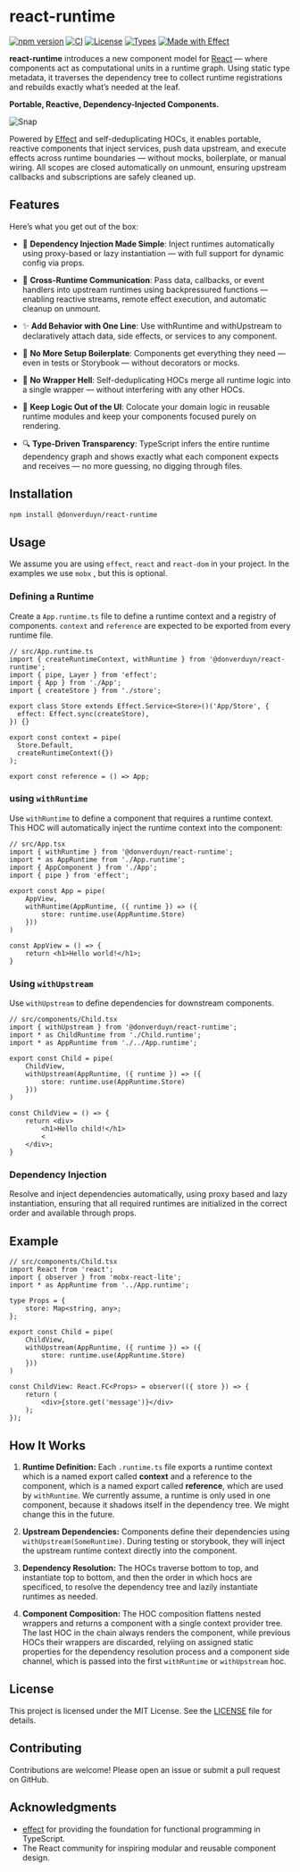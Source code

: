 # react-runtime

[![npm version](https://img.shields.io/npm/v/@donverduyn/react-runtime.svg?label=%20npm)](https://www.npmjs.com/package/@donverduyn/react-runtime)
[![CI](https://img.shields.io/github/actions/workflow/status/donverduyn/react-runtime/ci.yml?label=CI)](https://github.com/donverduyn/react-runtime/actions)
[![License](https://img.shields.io/npm/l/@donverduyn/react-runtime)](LICENSE)
[![Types](https://img.shields.io/npm/types/@donverduyn/react-runtime.svg)](https://www.npmjs.com/package/@donverduyn/react-runtime)
[![Made with Effect](https://img.shields.io/badge/made%20with-Effect-7347ff)](https://github.com/Effect-TS/effect)


**react-runtime** introduces a new component model for [React](https://github.com/facebook/react) — where components act as computational units in a runtime graph. Using static type metadata, it traverses the dependency tree to collect runtime registrations and rebuilds exactly what’s needed at the leaf. 

**Portable, Reactive, Dependency-Injected Components.**

![Snap](https://github.com/user-attachments/assets/9f2edeb2-ebed-4fe0-af21-fb74eb388e79)

Powered by [Effect](https://github.com/Effect-TS/effect) and self-deduplicating HOCs, it enables portable, reactive components that inject services, push data upstream, and execute effects across runtime boundaries — without mocks, boilerplate, or manual wiring. All scopes are closed automatically on unmount, ensuring upstream callbacks and subscriptions are safely cleaned up.

## Features

Here’s what you get out of the box:

- 🧩 **Dependency Injection Made Simple**: Inject runtimes automatically using proxy-based or lazy instantiation — with full support for dynamic config via props.

- 🔁 **Cross-Runtime Communication**: Pass data, callbacks, or event handlers into upstream runtimes using backpressured functions — enabling reactive streams, remote effect execution, and automatic cleanup on unmount.

- ✨ **Add Behavior with One Line**: Use withRuntime and withUpstream to declaratively attach data, side effects, or services to any component.

- 🧬 **No More Setup Boilerplate**: Components get everything they need — even in tests or Storybook — without decorators or mocks.

- 🚫 **No Wrapper Hell**: Self-deduplicating HOCs merge all runtime logic into a single wrapper — without interfering with any other HOCs.

- 🧠 **Keep Logic Out of the UI**: Colocate your domain logic in reusable runtime modules and keep your components focused purely on rendering.

- 🔍 **Type-Driven Transparency**: TypeScript infers the entire runtime dependency graph and shows exactly what each component expects and receives — no more guessing, no digging through files.


## Installation

```bash
npm install @donverduyn/react-runtime
```

## Usage

We assume you are using `effect`, `react` and `react-dom` in your project. In the examples we use `mobx` , but this is optional. 

### Defining a Runtime

Create a `App.runtime.ts` file to define a runtime context and a registry of components. `context` and `reference` are expected to be exported from every runtime file.

```tsx
// src/App.runtime.ts
import { createRuntimeContext, withRuntime } from '@donverduyn/react-runtime';
import { pipe, Layer } from 'effect';
import { App } from './App';
import { createStore } from './store';

export class Store extends Effect.Service<Store>()('App/Store', {
  effect: Effect.sync(createStore),
}) {}

export const context = pipe(
  Store.Default,
  createRuntimeContext({})
);

export const reference = () => App;
```

### using `withRuntime`

Use `withRuntime` to define a component that requires a runtime context. This HOC will automatically inject the runtime context into the component:

```tsx
// src/App.tsx
import { withRuntime } from '@donverduyn/react-runtime';
import * as AppRuntime from './App.runtime'; 
import { AppComponent } from './App';
import { pipe } from 'effect';

export const App = pipe(
    AppView,
    withRuntime(AppRuntime, ({ runtime }) => ({
        store: runtime.use(AppRuntime.Store)
    }))
)

const AppView = () => {
    return <h1>Hello world!</h1>;
}
```

### Using `withUpstream`

Use `withUpstream` to define dependencies for downstream components.

```tsx
// src/components/Child.tsx
import { withUpstream } from '@donverduyn/react-runtime';
import * as ChildRuntime from './Child.runtime';
import * as AppRuntime from './../App.runtime';

export const Child = pipe(
    ChildView,
    withUpstream(AppRuntime, ({ runtime }) => ({
        store: runtime.use(AppRuntime.Store)
    }))
)

const ChildView = () => {
    return <div>
        <h1>Hello child!</h1>
        <
    </div>;
}
```

### Dependency Injection

Resolve and inject dependencies automatically, using proxy based and lazy instantiation, ensuring that all required runtimes are initialized in the correct order and available through props.

## Example


```tsx
// src/components/Child.tsx
import React from 'react';
import { observer } from 'mobx-react-lite';
import * as AppRuntime from '../App.runtime';

type Props = {
    store: Map<string, any>;
};

export const Child = pipe(
    ChildView,
    withUpstream(AppRuntime, ({ runtime }) => ({
        store: runtime.use(AppRuntime.Store)
    }))
)

const ChildView: React.FC<Props> = observer(({ store }) => {
    return (
        <div>{store.get('message')}</div>
    );
});
```

## How It Works

1. **Runtime Definition:** Each `.runtime.ts` file exports a runtime context which is a named export called **context** and a reference to the component, which is a named export called **reference**, which are used by `withRuntime`. We currently assume, a runtime is only used in one component, because it shadows itself in the dependency tree. We might change this in the future.

2. **Upstream Dependencies:** Components define their dependencies using `withUpstream(SomeRuntime)`. During testing or storybook, they will inject the upstream runtime context directly into the component.

3. **Dependency Resolution:** The HOCs traverse bottom to top, and instantiate top to bottom, and then the order in which hocs are specificed, to resolve the dependency tree and lazily instantiate runtimes as needed.

4. **Component Composition:** The HOC composition flattens nested wrappers and returns a component with a single context provider tree. The last HOC in the chain always renders the component, while previous HOCs their wrappers are discarded, relyiing on assigned static properties for the dependency resolution process and a component side channel, which is passed into the first `withRuntime` or `withUpstream` hoc.


## License

This project is licensed under the MIT License. See the [LICENSE](./LICENSE) file for details.

## Contributing

Contributions are welcome! Please open an issue or submit a pull request on GitHub.

## Acknowledgments

- [effect](https://github.com/effect-TS) for providing the foundation for functional programming in TypeScript.
- The React community for inspiring modular and reusable component design.
